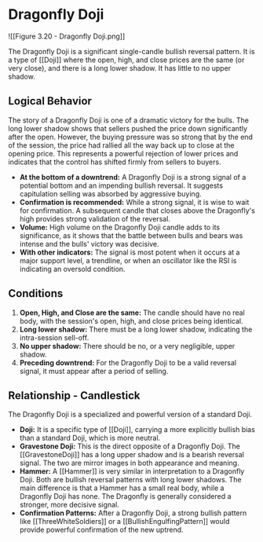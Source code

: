 # Dragonfly Doji

![[Figure 3.20 - Dragonfly Doji.png]]

The Dragonfly Doji is a significant single-candle bullish reversal pattern. It is a type of [[Doji]] where the open, high, and close prices are the same (or very close), and there is a long lower shadow. It has little to no upper shadow.

## Logical Behavior

The story of a Dragonfly Doji is one of a dramatic victory for the bulls. The long lower shadow shows that sellers pushed the price down significantly after the open. However, the buying pressure was so strong that by the end of the session, the price had rallied all the way back up to close at the opening price. This represents a powerful rejection of lower prices and indicates that the control has shifted firmly from sellers to buyers.

- **At the bottom of a downtrend:** A Dragonfly Doji is a strong signal of a potential bottom and an impending bullish reversal. It suggests capitulation selling was absorbed by aggressive buying.
- **Confirmation is recommended:** While a strong signal, it is wise to wait for confirmation. A subsequent candle that closes above the Dragonfly's high provides strong validation of the reversal.
- **Volume:** High volume on the Dragonfly Doji candle adds to its significance, as it shows that the battle between bulls and bears was intense and the bulls' victory was decisive.
- **With other indicators:** The signal is most potent when it occurs at a major support level, a trendline, or when an oscillator like the RSI is indicating an oversold condition.

## Conditions

1.  **Open, High, and Close are the same:** The candle should have no real body, with the session's open, high, and close prices being identical.
2.  **Long lower shadow:** There must be a long lower shadow, indicating the intra-session sell-off.
3.  **No upper shadow:** There should be no, or a very negligible, upper shadow.
4.  **Preceding downtrend:** For the Dragonfly Doji to be a valid reversal signal, it must appear after a period of selling.

## Relationship - Candlestick

The Dragonfly Doji is a specialized and powerful version of a standard Doji.

- **Doji:** It is a specific type of [[Doji]], carrying a more explicitly bullish bias than a standard Doji, which is more neutral.
- **Gravestone Doji:** This is the direct opposite of a Dragonfly Doji. The [[GravestoneDoji]] has a long upper shadow and is a bearish reversal signal. The two are mirror images in both appearance and meaning.
- **Hammer:** A [[Hammer]] is very similar in interpretation to a Dragonfly Doji. Both are bullish reversal patterns with long lower shadows. The main difference is that a Hammer has a small real body, while a Dragonfly Doji has none. The Dragonfly is generally considered a stronger, more decisive signal.
- **Confirmation Patterns:** After a Dragonfly Doji, a strong bullish pattern like [[ThreeWhiteSoldiers]] or a [[BullishEngulfingPattern]] would provide powerful confirmation of the new uptrend.
